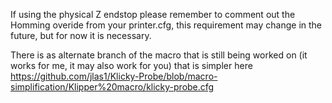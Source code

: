 If using the physical Z endstop please remember to comment out the Homming overide from your printer.cfg, this requirement may change in the future, but for now it is necessary.

There is as alternate branch of the macro that is still being worked on (it works for me, it may also work for you) that is simpler here https://github.com/jlas1/Klicky-Probe/blob/macro-simplification/Klipper%20macro/klicky-probe.cfg
